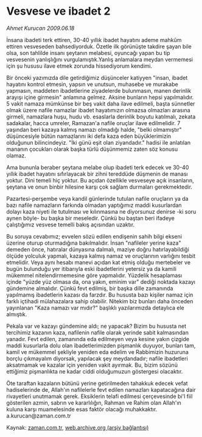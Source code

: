 # Vesvese ve ibadet 2

*Ahmet Kurucan 2009.06.18*

<tr><td class="metin" colspan="2" style="padding-top: 20px; padding-left: 5px; padding-right: 10px;">İnsana ibadeti terk ettiren, 30-40 yıllık ibadet hayatını ademe mahkûm ettiren vesveseden bahsediyorduk. Özetle ilk görünüşte takdire şayan bile olsa, son tahlilde insanı şeytanın melabesi, oyuncağı yapan bu tip vesvesenin yanlışlığını vurgulamıştık.Yanlış anlamalara meydan vermemesi için şu hususu ilave etmek zorunda hissediyorum kendimi.</td></tr><tr><td class="metin" colspan="2" style="padding-top: 20px; padding-left: 5px; padding-right: 10px;"><p> Bir önceki yazımızda dile getirdiğimiz düşünceler katiyyen "insan, ibadet hayatını kontrol etmesin, yapsın ve unutsun, muhasebe ve murakabe yapmasın, maddeten ibadetlerine ziyadelerde bulunmasın, manen derinlik arayışı içine girmesin" anlamına gelmez. Aksine bunların hepsi yapılmalıdır. 5 vakit namaza mümkünse bir beş vakit daha ilave edilmeli, başta sünnetler olmak üzere nafile namazlar ibadet hayatımızın olmazsa olmazları arasına girmeli, namazlara huşu, hudu vb. esaslarla derinlik boyutu katılmalı, zekata sadakalar, hacca umreler, Ramazan'a nafile oruçlar ilave edilmelidir. 7 yaşından beri kazaya kalmış namazı olmadığı halde, "belki olmamıştır" düşüncesiyle bütün namazlarını iki defa kaza eden büyüklerimizin olduğunun bilincindeyiz. "İki günü eşit olan ziyandadır." hadisi ile anlatılan mananın çocukları olarak başka türlü düşünmemiz zaten söz konusu olamaz.
<p>Ama bununla beraber şeytana melabe olup ibadeti terk edecek ve 30-40 yıllık ibadet hayatını sıfırlayacak bir zihni tereddüde düşmenin de manası yoktur. Dini temeli hiç yoktur. Bu açıdan özellikle vesveseye açık insanların, şeytana ve onun binbir hilesine karşı çok sağlam durmaları gerekmektedir.
<p>Pazartesi-perşembe veya kandil günlerinde tutulan nafile oruçların ya da bazı nafile namazların farkında olmadan yaptığımız maddi kusurlardan dolayı kaza niyeti ile tutulması ve kılınmasına ne diyorsunuz denirse -ki soru aynen böyle- bu başka bir meseledir. Çünkü bu baştan beri ifadeye çalıştığımız vesvese temelli bakış açısından uzaktır.
<p>Bu soruya cevabımız; evvelen sözü edilen endişenin sahih bilgi ekseni üzerine oturup oturmadığına bakılmalıdır. İnsan "nafileler yerine kaza" demeden önce, hatıralar dünyasına dalmalı, maziye doğru hatırlayabildiği ölçüde yolculuk yapmalı, kazaya kalmış namaz ve oruçlarının varlığını tesbit etmelidir. Veya aynı hesabı manevi açıdan kat etmiş olduğu mertebeler ve bugün bulunduğu yer itibarıyla eski ibadetlerini yetersiz ya da kamili mükemmel nitelendirmemesine göre yapmalıdır. Yüzdelik hesaplaması içinde "yüzde yüz olmasa da, ona yakın, eminim var" dediği noktada kazayı gündemine almalıdır. Çünkü fevt edilmiş, bir başka dille zamanında yapılmamış ibadetlerin kazası da farzdır. Bu hususta bazı kişiler namaz için farklı içtihadi mülahazalara sahip olabilir. Nitekim biz bunları daha önceden yayınlanan "Kaza namazı var mıdır?" başlıklı yazılarımızda detaylıca ele almıştık.
<p>Pekala var ve kazayı gündemine aldı; ne yapacak? Bizim bu hususta net tercihimiz kazanın kaza, nafilenin nafile olarak yerinde sabit kalmasından yanadır. Fevt edilen, zamanında eda edilmeyen veya kesine yakın çizgide maddi kusurlarla dolu olan ibadetlerimizden pişmanlık duyuyor, bunları tam, kamil ve mükemmel şekliyle yeniden eda edelim ve Rabbimizin huzuruna borçlu çıkmayalım diyorsak, yapılacak şey meydandadır; nafile ibadetleri aksatmamak ve kazalar için yeniden vakit ayırmak. Bu, bizim sözünü ettiğimiz pişmanlıkta ne kadar ciddi olduğumuzun göstergesi olacaktır.
<p>Öte taraftan kazaların bütünü yerine getirilmeden tahakkuk edecek vefat hadiselerinde de, Allah'ın nafilelerle fevt edilen namazları kapatacağına dair rivayetleri unutmamak gerek. Eksiklerin telafi edilmesi çerçevesinde bi'l fiil gösterilen azmin, sabrın ve kararlılığın, Rahman ve Rahim olan Allah'ın kuluna karşı muamelesinde esas faktör olacağı muhakkaktır. a.kurucan@zaman.com.tr<br/></p></p></p></p></p></p></td></tr>

Kaynak: [zaman.com.tr](http://zaman.com.tr/yazar.do?yazino=860215), [web.archive.org (arşiv bağlantısı)](http://web.archive.org/web/20090629224754/http://www.zaman.com.tr:80/yazar.do?yazino=860215)
